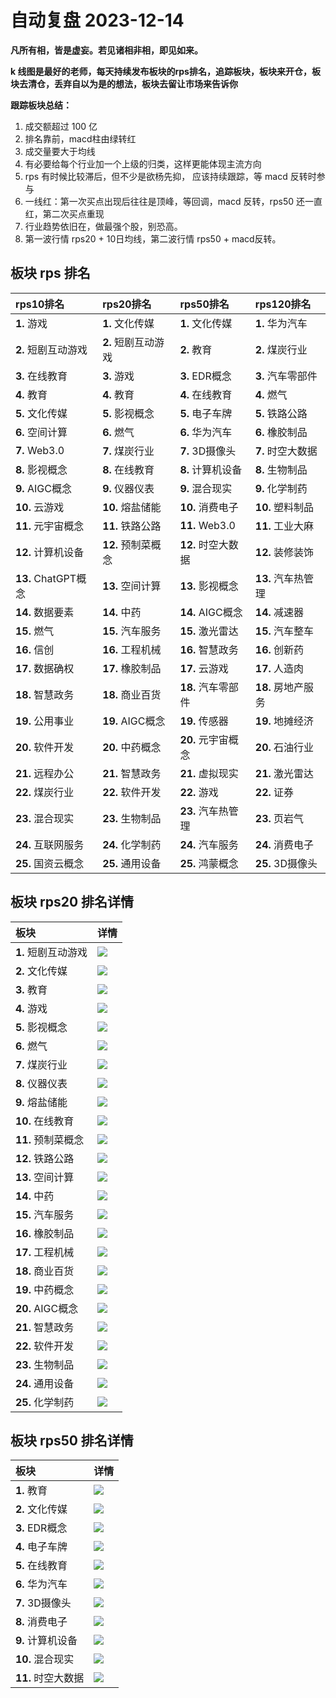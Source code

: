 # 自动复盘 2023-12-14

**凡所有相，皆是虚妄。若见诸相非相，即见如来。**

**k 线图是最好的老师，每天持续发布板块的rps排名，追踪板块，板块来开仓，板块去清仓，丢弃自以为是的想法，板块去留让市场来告诉你**
        
**跟踪板块总结：**
1. 成交额超过 100 亿
2. 排名靠前，macd柱由绿转红
3. 成交量要大于均线
4. 有必要给每个行业加一个上级的归类，这样更能体现主流方向
5. rps 有时候比较滞后，但不少是欲杨先抑， 应该持续跟踪，等 macd 反转时参与
6. 一线红：第一次买点出现后往往是顶峰，等回调，macd 反转，rps50 还一直红，第二次买点重现
7. 行业趋势依旧在，做最强个股，别恐高。
8. 第一波行情 rps20 + 10日均线，第二波行情 rps50 + macd反转。
        
## 板块 rps 排名
| rps10排名           | rps20排名           | rps50排名          | rps120排名         |
|:--------------------|:--------------------|:-------------------|:-------------------|
| **1.** 游戏         | **1.** 文化传媒     | **1.** 文化传媒    | **1.** 华为汽车    |
| **2.** 短剧互动游戏 | **2.** 短剧互动游戏 | **2.** 教育        | **2.** 煤炭行业    |
| **3.** 在线教育     | **3.** 游戏         | **3.** EDR概念     | **3.** 汽车零部件  |
| **4.** 教育         | **4.** 教育         | **4.** 在线教育    | **4.** 燃气        |
| **5.** 文化传媒     | **5.** 影视概念     | **5.** 电子车牌    | **5.** 铁路公路    |
| **6.** 空间计算     | **6.** 燃气         | **6.** 华为汽车    | **6.** 橡胶制品    |
| **7.** Web3.0       | **7.** 煤炭行业     | **7.** 3D摄像头    | **7.** 时空大数据  |
| **8.** 影视概念     | **8.** 在线教育     | **8.** 计算机设备  | **8.** 生物制品    |
| **9.** AIGC概念     | **9.** 仪器仪表     | **9.** 混合现实    | **9.** 化学制药    |
| **10.** 云游戏      | **10.** 熔盐储能    | **10.** 消费电子   | **10.** 塑料制品   |
| **11.** 元宇宙概念  | **11.** 铁路公路    | **11.** Web3.0     | **11.** 工业大麻   |
| **12.** 计算机设备  | **12.** 预制菜概念  | **12.** 时空大数据 | **12.** 装修装饰   |
| **13.** ChatGPT概念 | **13.** 空间计算    | **13.** 影视概念   | **13.** 汽车热管理 |
| **14.** 数据要素    | **14.** 中药        | **14.** AIGC概念   | **14.** 减速器     |
| **15.** 燃气        | **15.** 汽车服务    | **15.** 激光雷达   | **15.** 汽车整车   |
| **16.** 信创        | **16.** 工程机械    | **16.** 智慧政务   | **16.** 创新药     |
| **17.** 数据确权    | **17.** 橡胶制品    | **17.** 云游戏     | **17.** 人造肉     |
| **18.** 智慧政务    | **18.** 商业百货    | **18.** 汽车零部件 | **18.** 房地产服务 |
| **19.** 公用事业    | **19.** AIGC概念    | **19.** 传感器     | **19.** 地摊经济   |
| **20.** 软件开发    | **20.** 中药概念    | **20.** 元宇宙概念 | **20.** 石油行业   |
| **21.** 远程办公    | **21.** 智慧政务    | **21.** 虚拟现实   | **21.** 激光雷达   |
| **22.** 煤炭行业    | **22.** 软件开发    | **22.** 游戏       | **22.** 证券       |
| **23.** 混合现实    | **23.** 生物制品    | **23.** 汽车热管理 | **23.** 页岩气     |
| **24.** 互联网服务  | **24.** 化学制药    | **24.** 汽车服务   | **24.** 消费电子   |
| **25.** 国资云概念  | **25.** 通用设备    | **25.** 鸿蒙概念   | **25.** 3D摄像头   |
## 板块 rps20 排名详情
| 板块                | 详情                                                                                                 |
|:--------------------|:-----------------------------------------------------------------------------------------------------|
| **1.** 短剧互动游戏 | ![](https://sykent-blog-image.oss-cn-beijing.aliyuncs.com/quant/image/2023/12/1702541155042-tmp.jpg) |
| **2.** 文化传媒     | ![](https://sykent-blog-image.oss-cn-beijing.aliyuncs.com/quant/image/2023/12/1702541156785-tmp.jpg) |
| **3.** 教育         | ![](https://sykent-blog-image.oss-cn-beijing.aliyuncs.com/quant/image/2023/12/1702541157912-tmp.jpg) |
| **4.** 游戏         | ![](https://sykent-blog-image.oss-cn-beijing.aliyuncs.com/quant/image/2023/12/1702541159031-tmp.jpg) |
| **5.** 影视概念     | ![](https://sykent-blog-image.oss-cn-beijing.aliyuncs.com/quant/image/2023/12/1702541160202-tmp.jpg) |
| **6.** 燃气         | ![](https://sykent-blog-image.oss-cn-beijing.aliyuncs.com/quant/image/2023/12/1702541161269-tmp.jpg) |
| **7.** 煤炭行业     | ![](https://sykent-blog-image.oss-cn-beijing.aliyuncs.com/quant/image/2023/12/1702541162423-tmp.jpg) |
| **8.** 仪器仪表     | ![](https://sykent-blog-image.oss-cn-beijing.aliyuncs.com/quant/image/2023/12/1702541163690-tmp.jpg) |
| **9.** 熔盐储能     | ![](https://sykent-blog-image.oss-cn-beijing.aliyuncs.com/quant/image/2023/12/1702541165103-tmp.jpg) |
| **10.** 在线教育    | ![](https://sykent-blog-image.oss-cn-beijing.aliyuncs.com/quant/image/2023/12/1702541166230-tmp.jpg) |
| **11.** 预制菜概念  | ![](https://sykent-blog-image.oss-cn-beijing.aliyuncs.com/quant/image/2023/12/1702541167440-tmp.jpg) |
| **12.** 铁路公路    | ![](https://sykent-blog-image.oss-cn-beijing.aliyuncs.com/quant/image/2023/12/1702541168620-tmp.jpg) |
| **13.** 空间计算    | ![](https://sykent-blog-image.oss-cn-beijing.aliyuncs.com/quant/image/2023/12/1702541169438-tmp.jpg) |
| **14.** 中药        | ![](https://sykent-blog-image.oss-cn-beijing.aliyuncs.com/quant/image/2023/12/1702541170462-tmp.jpg) |
| **15.** 汽车服务    | ![](https://sykent-blog-image.oss-cn-beijing.aliyuncs.com/quant/image/2023/12/1702541171570-tmp.jpg) |
| **16.** 橡胶制品    | ![](https://sykent-blog-image.oss-cn-beijing.aliyuncs.com/quant/image/2023/12/1702541172558-tmp.jpg) |
| **17.** 工程机械    | ![](https://sykent-blog-image.oss-cn-beijing.aliyuncs.com/quant/image/2023/12/1702541173732-tmp.jpg) |
| **18.** 商业百货    | ![](https://sykent-blog-image.oss-cn-beijing.aliyuncs.com/quant/image/2023/12/1702541174702-tmp.jpg) |
| **19.** 中药概念    | ![](https://sykent-blog-image.oss-cn-beijing.aliyuncs.com/quant/image/2023/12/1702541175697-tmp.jpg) |
| **20.** AIGC概念    | ![](https://sykent-blog-image.oss-cn-beijing.aliyuncs.com/quant/image/2023/12/1702541176626-tmp.jpg) |
| **21.** 智慧政务    | ![](https://sykent-blog-image.oss-cn-beijing.aliyuncs.com/quant/image/2023/12/1702541177692-tmp.jpg) |
| **22.** 软件开发    | ![](https://sykent-blog-image.oss-cn-beijing.aliyuncs.com/quant/image/2023/12/1702541178699-tmp.jpg) |
| **23.** 生物制品    | ![](https://sykent-blog-image.oss-cn-beijing.aliyuncs.com/quant/image/2023/12/1702541179740-tmp.jpg) |
| **24.** 通用设备    | ![](https://sykent-blog-image.oss-cn-beijing.aliyuncs.com/quant/image/2023/12/1702541180634-tmp.jpg) |
| **25.** 化学制药    | ![](https://sykent-blog-image.oss-cn-beijing.aliyuncs.com/quant/image/2023/12/1702541181638-tmp.jpg) |
## 板块 rps50 排名详情
| 板块               | 详情                                                                                                 |
|:-------------------|:-----------------------------------------------------------------------------------------------------|
| **1.** 教育        | ![](https://sykent-blog-image.oss-cn-beijing.aliyuncs.com/quant/image/2023/12/1702541182695-tmp.jpg) |
| **2.** 文化传媒    | ![](https://sykent-blog-image.oss-cn-beijing.aliyuncs.com/quant/image/2023/12/1702541183657-tmp.jpg) |
| **3.** EDR概念     | ![](https://sykent-blog-image.oss-cn-beijing.aliyuncs.com/quant/image/2023/12/1702541184644-tmp.jpg) |
| **4.** 电子车牌    | ![](https://sykent-blog-image.oss-cn-beijing.aliyuncs.com/quant/image/2023/12/1702541185672-tmp.jpg) |
| **5.** 在线教育    | ![](https://sykent-blog-image.oss-cn-beijing.aliyuncs.com/quant/image/2023/12/1702541186566-tmp.jpg) |
| **6.** 华为汽车    | ![](https://sykent-blog-image.oss-cn-beijing.aliyuncs.com/quant/image/2023/12/1702541187541-tmp.jpg) |
| **7.** 3D摄像头    | ![](https://sykent-blog-image.oss-cn-beijing.aliyuncs.com/quant/image/2023/12/1702541188458-tmp.jpg) |
| **8.** 消费电子    | ![](https://sykent-blog-image.oss-cn-beijing.aliyuncs.com/quant/image/2023/12/1702541189447-tmp.jpg) |
| **9.** 计算机设备  | ![](https://sykent-blog-image.oss-cn-beijing.aliyuncs.com/quant/image/2023/12/1702541190325-tmp.jpg) |
| **10.** 混合现实   | ![](https://sykent-blog-image.oss-cn-beijing.aliyuncs.com/quant/image/2023/12/1702541191020-tmp.jpg) |
| **11.** 时空大数据 | ![](https://sykent-blog-image.oss-cn-beijing.aliyuncs.com/quant/image/2023/12/1702541191914-tmp.jpg) |